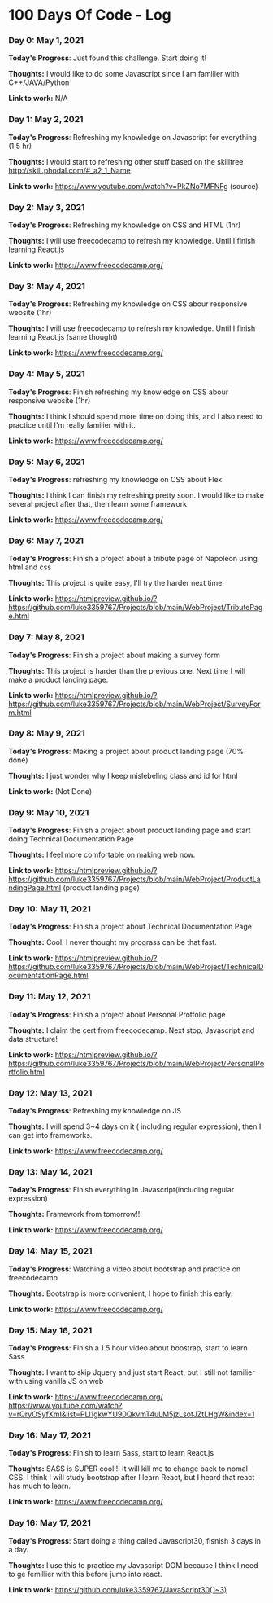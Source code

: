 # 100 Days Of Code - Log

### Day 0: May 1, 2021 

**Today's Progress**: Just found this challenge. Start doing it!

**Thoughts:** I would like to do some Javascript since I am familier with C++/JAVA/Python 

**Link to work:** N/A

### Day 1: May 2, 2021 

**Today's Progress**: Refreshing my knowledge on Javascript for everything (1.5 hr)

**Thoughts:** I would start to refreshing other stuff based on the skilltree http://skill.phodal.com/#_a2_1_Name 

**Link to work:** https://www.youtube.com/watch?v=PkZNo7MFNFg (source)


### Day 2: May 3, 2021 

**Today's Progress**: Refreshing my knowledge on CSS and HTML (1hr)

**Thoughts:** I will use freecodecamp to refresh my knowledge. Until I finish learning React.js

**Link to work:** https://www.freecodecamp.org/ 

### Day 3: May 4, 2021 

**Today's Progress**: Refreshing my knowledge on CSS abour responsive website (1hr)

**Thoughts:** I will use freecodecamp to refresh my knowledge. Until I finish learning React.js (same thought)

**Link to work:** https://www.freecodecamp.org/ 

### Day 4: May 5, 2021 
**Today's Progress**: Finish refreshing my knowledge on CSS abour responsive website (1hr)

**Thoughts:** I think I should spend more time on doing this, and I also need to practice until I'm really familier with it.

**Link to work:** https://www.freecodecamp.org/ 


### Day 5: May 6, 2021 
**Today's Progress**: refreshing my knowledge on CSS about Flex

**Thoughts:** I think I can finish my refreshing pretty soon. I would like to make several project after that, then learn some framework

**Link to work:** https://www.freecodecamp.org/ 

### Day 6: May 7, 2021 
**Today's Progress**: Finish a project about a tribute page of Napoleon using html and css

**Thoughts:** This project is quite easy, I'll try the harder next time.

**Link to work:** https://htmlpreview.github.io/?https://github.com/luke3359767/Projects/blob/main/WebProject/TributePage.html

### Day 7: May 8, 2021 
**Today's Progress**: Finish a project about making a survey form

**Thoughts:** This project is harder than the previous one. Next time I will make a product landing page.

**Link to work:** https://htmlpreview.github.io/?https://github.com/luke3359767/Projects/blob/main/WebProject/SurveyForm.html


### Day 8: May 9, 2021 
**Today's Progress**: Making a project about product landing page (70% done) 

**Thoughts:** I just wonder why I keep mislebeling class and id for html 

**Link to work:** (Not Done)

### Day 9: May 10, 2021 
**Today's Progress**: Finish a project about product landing page and start doing Technical Documentation Page 

**Thoughts:** I feel more comfortable on making web now.

**Link to work:** https://htmlpreview.github.io/?https://github.com/luke3359767/Projects/blob/main/WebProject/ProductLandingPage.html (product landing page)

### Day 10: May 11, 2021 
**Today's Progress**: Finish a project about Technical Documentation Page 

**Thoughts:** Cool. I never thought my prograss can be that fast.

**Link to work:** https://htmlpreview.github.io/?https://github.com/luke3359767/Projects/blob/main/WebProject/TechnicalDocumentationPage.html 

### Day 11: May 12, 2021 
**Today's Progress**: Finish a project about Personal Protfolio page

**Thoughts:** I claim the cert from freecodecamp. Next stop, Javascript and data structure!

**Link to work:** https://htmlpreview.github.io/?https://github.com/luke3359767/Projects/blob/main/WebProject/PersonalPortfolio.html


### Day 12: May 13, 2021 
**Today's Progress**:  Refreshing my knowledge on JS

**Thoughts:** I will spend 3~4 days on it ( including regular expression), then I can get into frameworks.

**Link to work:** https://www.freecodecamp.org/ 


### Day 13: May 14, 2021 
**Today's Progress**:  Finish everything in Javascript(including regular expression)

**Thoughts:** Framework from tomorrow!!!

**Link to work:** https://www.freecodecamp.org/ 

### Day 14: May 15, 2021 
**Today's Progress**:  Watching a video about bootstrap and practice on freecodecamp

**Thoughts:** Bootstrap is more convenient, I hope to finish this early.

**Link to work:** https://www.freecodecamp.org/ 

### Day 15: May 16, 2021 
**Today's Progress**:  Finish a 1.5 hour video about boostrap, start to learn Sass 

**Thoughts:** I want to skip Jquery and just start React, but I still not familier with using vanilla JS on web 

**Link to work:** https://www.freecodecamp.org/ https://www.youtube.com/watch?v=rQryOSyfXmI&list=PLl1gkwYU90QkvmT4uLM5jzLsotJZtLHgW&index=1

### Day 16: May 17, 2021 
**Today's Progress**:  Finish to learn Sass, start to learn React.js

**Thoughts:** SASS is SUPER cool!!! It will kill me to change back to nomal CSS. I think I will study bootstrap after I learn React, but I heard that react has much to learn.

**Link to work:** https://www.freecodecamp.org/


### Day 16: May 17, 2021 
**Today's Progress**:  Start doing a thing called Javascript30, fisnish 3 days in a day.

**Thoughts:** I use this to practice my Javascript DOM because I think I need to ge femillier with this before jump into react. 

**Link to work:** https://github.com/luke3359767/JavaScript30(1~3)

